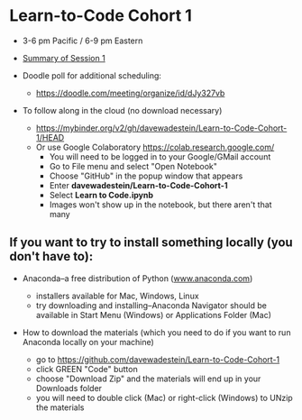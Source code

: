 # Learn-to-Code Cohort 1
* 3-6 pm Pacific / 6-9 pm Eastern

* [Summary of Session 1](https://github.com/davewadestein/Learn-to-Code-Cohort-1/Session1.md)

* Doodle poll for additional scheduling:
  * https://doodle.com/meeting/organize/id/dJy327vb
* To follow along in the cloud (no download necessary)
  * https://mybinder.org/v2/gh/davewadestein/Learn-to-Code-Cohort-1/HEAD
  * Or use Google Colaboratory https://colab.research.google.com/
     * You will need to be logged in to your Google/GMail account
     * Go to File menu and select "Open Notebook"
     * Choose "GitHub" in the popup window that appears
     * Enter __davewadestein/Learn-to-Code-Cohort-1__
     * Select __Learn to Code.ipynb__
     * Images won't show up in the notebook, but there aren't that many


## If you want to try to install something locally (you don't have to):
* Anaconda–a free distribution of Python (www.anaconda.com)
  * installers available for Mac, Windows, Linux
  * try downloading and installing–Anaconda Navigator should be available in Start Menu (Windows) or Applications Folder (Mac)
  
* How to download the materials (which you need to do if you want to run Anaconda locally on your machine)
  * go to https://github.com/davewadestein/Learn-to-Code-Cohort-1
  * click GREEN "Code" button
  * choose "Download Zip" and the materials will end up in your Downloads folder
  * you will need to double click (Mac) or right-click (Windows) to UNzip the materials
  

